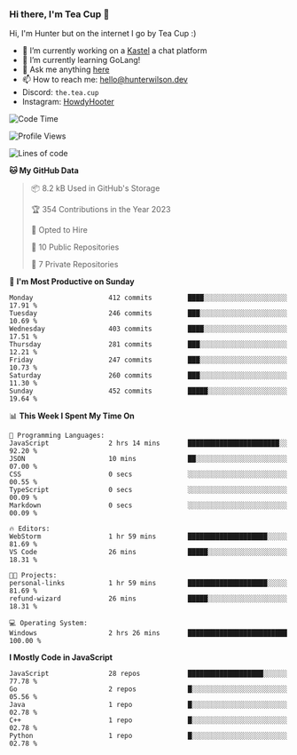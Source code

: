 ### Hi there, I'm Tea Cup 👋 

Hi, I'm Hunter but on the internet I go by Tea Cup :)

- 🔭 I’m currently working on a [Kastel](https://github.com/Kastelll) a chat platform
- 🌱 I’m currently learning GoLang!
- 💬 Ask me anything [here](https://github.com/TheTeaCup/TheTeaCup/issues)
- 📫 How to reach me: [hello@hunterwilson.dev](mailto:hello@hunterwilson.dev)
- Discord: `the.tea.cup`
- Instagram: [HowdyHooter](https://instagram.com/HowdyHooter)

<!--START_SECTION:waka-->
![Code Time](http://img.shields.io/badge/Code%20Time-312%20hrs%208%20mins-blue)

![Profile Views](http://img.shields.io/badge/Profile%20Views-2-blue)

![Lines of code](https://img.shields.io/badge/From%20Hello%20World%20I%27ve%20Written-749.1%20thousand%20lines%20of%20code-blue)

**🐱 My GitHub Data** 

> 📦 8.2 kB Used in GitHub's Storage 
 > 
> 🏆 354 Contributions in the Year 2023
 > 
> 💼 Opted to Hire
 > 
> 📜 10 Public Repositories 
 > 
> 🔑 7 Private Repositories 
 > 
📅 **I'm Most Productive on Sunday** 

```text
Monday                   412 commits         ████░░░░░░░░░░░░░░░░░░░░░   17.91 % 
Tuesday                  246 commits         ███░░░░░░░░░░░░░░░░░░░░░░   10.69 % 
Wednesday                403 commits         ████░░░░░░░░░░░░░░░░░░░░░   17.51 % 
Thursday                 281 commits         ███░░░░░░░░░░░░░░░░░░░░░░   12.21 % 
Friday                   247 commits         ███░░░░░░░░░░░░░░░░░░░░░░   10.73 % 
Saturday                 260 commits         ███░░░░░░░░░░░░░░░░░░░░░░   11.30 % 
Sunday                   452 commits         █████░░░░░░░░░░░░░░░░░░░░   19.64 % 
```


📊 **This Week I Spent My Time On** 

```text
💬 Programming Languages: 
JavaScript               2 hrs 14 mins       ███████████████████████░░   92.20 % 
JSON                     10 mins             ██░░░░░░░░░░░░░░░░░░░░░░░   07.00 % 
CSS                      0 secs              ░░░░░░░░░░░░░░░░░░░░░░░░░   00.55 % 
TypeScript               0 secs              ░░░░░░░░░░░░░░░░░░░░░░░░░   00.09 % 
Markdown                 0 secs              ░░░░░░░░░░░░░░░░░░░░░░░░░   00.09 % 

🔥 Editors: 
WebStorm                 1 hr 59 mins        ████████████████████░░░░░   81.69 % 
VS Code                  26 mins             █████░░░░░░░░░░░░░░░░░░░░   18.31 % 

🐱‍💻 Projects: 
personal-links           1 hr 59 mins        ████████████████████░░░░░   81.69 % 
refund-wizard            26 mins             █████░░░░░░░░░░░░░░░░░░░░   18.31 % 

💻 Operating System: 
Windows                  2 hrs 26 mins       █████████████████████████   100.00 % 
```

**I Mostly Code in JavaScript** 

```text
JavaScript               28 repos            ███████████████████░░░░░░   77.78 % 
Go                       2 repos             █░░░░░░░░░░░░░░░░░░░░░░░░   05.56 % 
Java                     1 repo              █░░░░░░░░░░░░░░░░░░░░░░░░   02.78 % 
C++                      1 repo              █░░░░░░░░░░░░░░░░░░░░░░░░   02.78 % 
Python                   1 repo              █░░░░░░░░░░░░░░░░░░░░░░░░   02.78 % 
```




<!--END_SECTION:waka-->
